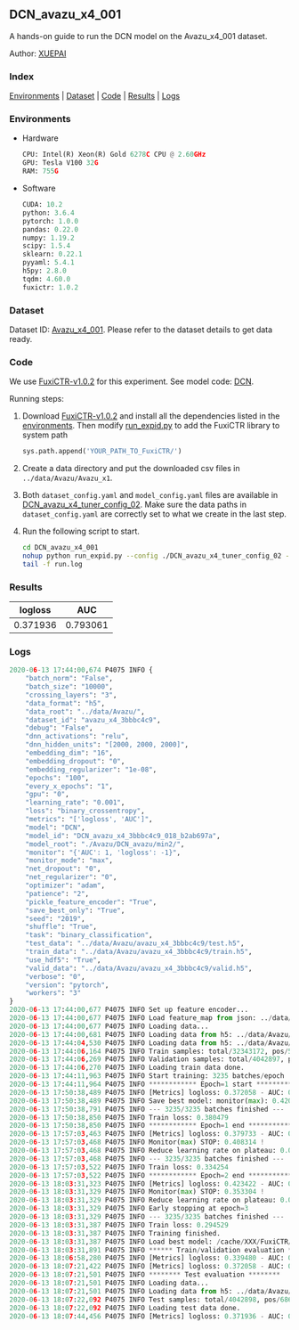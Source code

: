 ## DCN_avazu_x4_001

A hands-on guide to run the DCN model on the Avazu_x4_001 dataset.

Author: [XUEPAI](https://github.com/xue-pai)

### Index
[Environments](#Environments) | [Dataset](#Dataset) | [Code](#Code) | [Results](#Results) | [Logs](#Logs)

### Environments
+ Hardware

  ```python
  CPU: Intel(R) Xeon(R) Gold 6278C CPU @ 2.60GHz
  GPU: Tesla V100 32G
  RAM: 755G

  ```

+ Software

  ```python
  CUDA: 10.2
  python: 3.6.4
  pytorch: 1.0.0
  pandas: 0.22.0
  numpy: 1.19.2
  scipy: 1.5.4
  sklearn: 0.22.1
  pyyaml: 5.4.1
  h5py: 2.8.0
  tqdm: 4.60.0
  fuxictr: 1.0.2
  ```

### Dataset
Dataset ID: [Avazu_x4_001](https://github.com/openbenchmark/BARS/blob/master/ctr_prediction/datasets/Avazu/README.md#Avazu_x4_001). Please refer to the dataset details to get data ready.

### Code

We use [FuxiCTR-v1.0.2](fuxictr_url) for this experiment. See model code: [DCN](https://github.com/xue-pai/FuxiCTR/blob/v1.0.2/fuxictr/pytorch/models/DCN.py).

Running steps:

1. Download [FuxiCTR-v1.0.2](fuxictr_url) and install all the dependencies listed in the [environments](#environments). Then modify [run_expid.py](./run_expid.py#L5) to add the FuxiCTR library to system path
    
    ```python
    sys.path.append('YOUR_PATH_TO_FuxiCTR/')
    ```

2. Create a data directory and put the downloaded csv files in `../data/Avazu/Avazu_x1`.

3. Both `dataset_config.yaml` and `model_config.yaml` files are available in [DCN_avazu_x4_tuner_config_02](./DCN_avazu_x4_tuner_config_02). Make sure the data paths in `dataset_config.yaml` are correctly set to what we create in the last step.

4. Run the following script to start.

    ```bash
    cd DCN_avazu_x4_001
    nohup python run_expid.py --config ./DCN_avazu_x4_tuner_config_02 --expid DCN_avazu_x4_018_8f445da6 --gpu 0 > run.log &
    tail -f run.log
    ```

### Results

| logloss | AUC  |
|:--------------------:|:--------------------:|
| 0.371936 | 0.793061  |


### Logs
```python
2020-06-13 17:44:00,674 P4075 INFO {
    "batch_norm": "False",
    "batch_size": "10000",
    "crossing_layers": "3",
    "data_format": "h5",
    "data_root": "../data/Avazu/",
    "dataset_id": "avazu_x4_3bbbc4c9",
    "debug": "False",
    "dnn_activations": "relu",
    "dnn_hidden_units": "[2000, 2000, 2000]",
    "embedding_dim": "16",
    "embedding_dropout": "0",
    "embedding_regularizer": "1e-08",
    "epochs": "100",
    "every_x_epochs": "1",
    "gpu": "0",
    "learning_rate": "0.001",
    "loss": "binary_crossentropy",
    "metrics": "['logloss', 'AUC']",
    "model": "DCN",
    "model_id": "DCN_avazu_x4_3bbbc4c9_018_b2ab697a",
    "model_root": "./Avazu/DCN_avazu/min2/",
    "monitor": "{'AUC': 1, 'logloss': -1}",
    "monitor_mode": "max",
    "net_dropout": "0",
    "net_regularizer": "0",
    "optimizer": "adam",
    "patience": "2",
    "pickle_feature_encoder": "True",
    "save_best_only": "True",
    "seed": "2019",
    "shuffle": "True",
    "task": "binary_classification",
    "test_data": "../data/Avazu/avazu_x4_3bbbc4c9/test.h5",
    "train_data": "../data/Avazu/avazu_x4_3bbbc4c9/train.h5",
    "use_hdf5": "True",
    "valid_data": "../data/Avazu/avazu_x4_3bbbc4c9/valid.h5",
    "verbose": "0",
    "version": "pytorch",
    "workers": "3"
}
2020-06-13 17:44:00,677 P4075 INFO Set up feature encoder...
2020-06-13 17:44:00,677 P4075 INFO Load feature_map from json: ../data/Avazu/avazu_x4_3bbbc4c9/feature_map.json
2020-06-13 17:44:00,677 P4075 INFO Loading data...
2020-06-13 17:44:00,681 P4075 INFO Loading data from h5: ../data/Avazu/avazu_x4_3bbbc4c9/train.h5
2020-06-13 17:44:04,530 P4075 INFO Loading data from h5: ../data/Avazu/avazu_x4_3bbbc4c9/valid.h5
2020-06-13 17:44:06,164 P4075 INFO Train samples: total/32343172, pos/5492052, neg/26851120, ratio/16.98%
2020-06-13 17:44:06,269 P4075 INFO Validation samples: total/4042897, pos/686507, neg/3356390, ratio/16.98%
2020-06-13 17:44:06,270 P4075 INFO Loading train data done.
2020-06-13 17:44:11,963 P4075 INFO Start training: 3235 batches/epoch
2020-06-13 17:44:11,964 P4075 INFO ************ Epoch=1 start ************
2020-06-13 17:50:38,489 P4075 INFO [Metrics] logloss: 0.372058 - AUC: 0.792786
2020-06-13 17:50:38,489 P4075 INFO Save best model: monitor(max): 0.420728
2020-06-13 17:50:38,791 P4075 INFO --- 3235/3235 batches finished ---
2020-06-13 17:50:38,850 P4075 INFO Train loss: 0.380479
2020-06-13 17:50:38,850 P4075 INFO ************ Epoch=1 end ************
2020-06-13 17:57:03,463 P4075 INFO [Metrics] logloss: 0.379733 - AUC: 0.788047
2020-06-13 17:57:03,468 P4075 INFO Monitor(max) STOP: 0.408314 !
2020-06-13 17:57:03,468 P4075 INFO Reduce learning rate on plateau: 0.000100
2020-06-13 17:57:03,468 P4075 INFO --- 3235/3235 batches finished ---
2020-06-13 17:57:03,522 P4075 INFO Train loss: 0.334254
2020-06-13 17:57:03,522 P4075 INFO ************ Epoch=2 end ************
2020-06-13 18:03:31,323 P4075 INFO [Metrics] logloss: 0.423422 - AUC: 0.776726
2020-06-13 18:03:31,329 P4075 INFO Monitor(max) STOP: 0.353304 !
2020-06-13 18:03:31,329 P4075 INFO Reduce learning rate on plateau: 0.000010
2020-06-13 18:03:31,329 P4075 INFO Early stopping at epoch=3
2020-06-13 18:03:31,329 P4075 INFO --- 3235/3235 batches finished ---
2020-06-13 18:03:31,387 P4075 INFO Train loss: 0.294529
2020-06-13 18:03:31,387 P4075 INFO Training finished.
2020-06-13 18:03:31,387 P4075 INFO Load best model: /cache/XXX/FuxiCTR/benchmarks/Avazu/DCN_avazu/min2/avazu_x4_3bbbc4c9/DCN_avazu_x4_3bbbc4c9_018_b2ab697a_model.ckpt
2020-06-13 18:03:31,891 P4075 INFO ****** Train/validation evaluation ******
2020-06-13 18:06:58,280 P4075 INFO [Metrics] logloss: 0.339480 - AUC: 0.843293
2020-06-13 18:07:21,422 P4075 INFO [Metrics] logloss: 0.372058 - AUC: 0.792786
2020-06-13 18:07:21,501 P4075 INFO ******** Test evaluation ********
2020-06-13 18:07:21,501 P4075 INFO Loading data...
2020-06-13 18:07:21,501 P4075 INFO Loading data from h5: ../data/Avazu/avazu_x4_3bbbc4c9/test.h5
2020-06-13 18:07:22,092 P4075 INFO Test samples: total/4042898, pos/686507, neg/3356391, ratio/16.98%
2020-06-13 18:07:22,092 P4075 INFO Loading test data done.
2020-06-13 18:07:44,456 P4075 INFO [Metrics] logloss: 0.371936 - AUC: 0.793061

```
